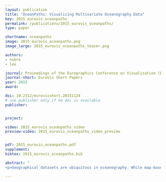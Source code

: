 ```yaml
---
layout: publication
title: "OceanPaths: Visualizing Multivariate Oceanography Data"
key: 2015_eurovis_oceanpaths
permalink: /publications/2015_eurovis_oceanpaths/
type: paper

shortname: oceanpaths
image: 2015_eurovis_oceanpaths.png
image_large: 2015_eurovis_oceanpaths_teaser.png

authors:
- nobre
- lex

journal: Proceedings of the Eurographics Conference on Visualization (EuroVis ’15) - Short Papers
journal-short: EuroVis Short Papers
year: 2015
award:

doi: 10.2312/eurovisshort.20151124
# use publisher only if no doi is available
publisher:


project:

video: 2015_eurovis_oceanpaths_video
preview-video: 2015_eurovis_oceanpaths_video_preview


pdf: 2015_eurovis_oceanpaths.pdf
supplement:
bibtex: 2015_eurovis_oceanpaths.bib

abstract: "
<p>Geographical datasets are ubiquitous in oceanography. While map-based visualizations are useful for many different domains, they can suffer from cluttering and overplotting issues when used for multivariate data sets. As a result, spatial data exploration in oceanography has often been restricted to multiple maps showing various depths or time intervals. This lack of interactive exploration often hinders efforts to expose correlations between properties of oceanographic features, specifically currents. OceanPaths provides powerful interaction and exploration methods for spatial, multivariate oceanography datasets to remedy these situations. Fundamentally, our method allows users to define pathways, typically following currents, along which the variation of the high-dimensional data can be plotted efficiently. We present a case study conducted by domain experts to underscore the usefulness of OceanPaths in uncovering trends and correlations in oceanographic data sets.</p>"

---
```

